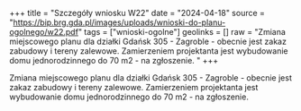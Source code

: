 +++
title = "Szczegóły wniosku W22"
date = "2024-04-18"
source = "https://bip.brg.gda.pl/images/uploads/wnioski-do-planu-ogolnego/w22.pdf"
tags = ["wnioski-ogolne"]
geolinks = []
raw = "Zmiana miejscowego planu dla działki Gdańsk 305 - Zagroble - obecnie jest zakaz zabudowy i tereny zalewowe. Zamierzeniem projektanta jest wybudowanie domu jednorodzinnego do 70 m2 - na zgłoszenie. "
+++

Zmiana miejscowego planu dla działki Gdańsk 305 - Zagroble - obecnie jest zakaz
zabudowy i tereny zalewowe. Zamierzeniem projektanta jest wybudowanie domu
jednorodzinnego do 70 m2 - na zgłoszenie.




